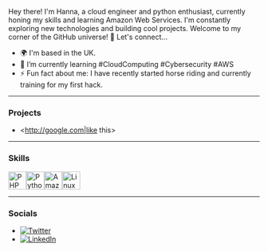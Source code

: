 Hey there! I'm Hanna, a cloud engineer and python enthusiast, currently honing my skills and learning Amazon Web Services. I'm constantly exploring new technologies and building cool projects. Welcome to my corner of the GitHub universe! 🚀 Let's connect...


- 🌍 I'm based in the UK.
- 🧠 I’m currently learning #CloudComputing #Cybersecurity #AWS
- ⚡ Fun fact about me: I have recently started horse riding and currently training for my first hack.
  
--- 

### Projects    

- <http://google.com|like this>

--- 

### Skills 
<p align="left">
<a href="https://www.php.net/" target="_blank" rel="noreferrer"><img src="https://raw.githubusercontent.com/danielcranney/readme-generator/main/public/icons/skills/php-colored.svg" width="36" height="36" alt="PHP" /></a><a href="https://www.python.org/" target="_blank" rel="noreferrer"><img src="https://raw.githubusercontent.com/danielcranney/readme-generator/main/public/icons/skills/python-colored.svg" width="36" height="36" alt="Python" /></a><a href="https://aws.amazon.com" target="_blank" rel="noreferrer"><img src="https://raw.githubusercontent.com/danielcranney/readme-generator/main/public/icons/skills/aws-colored.svg" width="36" height="36" alt="Amazon Web Services" /></a><a href="https://www.linux.org" target="_blank" rel="noreferrer"><img src="https://raw.githubusercontent.com/danielcranney/readme-generator/main/public/icons/skills/linux-colored.svg" width="36" height="36" alt="Linux" /></a>
                    </p>

---
                    
### Socials
- [![Twitter](https://img.shields.io/twitter/follow/Daily_May)](https://twitter.com/daily_may)
- [![LinkedIn](https://img.shields.io/badge/LinkedIn-HannaWhite)](https://linkedin.com/in/hanna-may-white)




                
<!---
HannaMWhite/HannaMWhite is a ✨ special ✨ repository because its `README.md` (this file) appears on your GitHub profile.
You can click the Preview link to take a look at your changes.
--->

